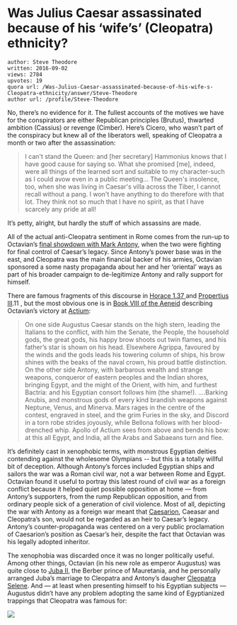 # Was Julius Caesar assassinated because of his ‘wife’s’ (Cleopatra) ethnicity?

	author: Steve Theodore
	written: 2016-09-02
	views: 2784
	upvotes: 19
	quora url: /Was-Julius-Caesar-assassinated-because-of-his-wife-s-Cleopatra-ethnicity/answer/Steve-Theodore
	author url: /profile/Steve-Theodore


No, there’s no evidence for it. The fullest accounts of the motives we have for the conspirators are either Republican principles (Brutus), thwarted ambition (Cassius) or revenge (Cimber). Here’s Cicero, who wasn’t part of the conspiracy but knew all of the liberators well, speaking of Cleopatra a month or two after the assassination:

> I can't stand the Queen: and [her secretary] Hammonius knows that I have good cause for saying so. What she promised [me], indeed, were all things of the learned sort and suitable to my character-such as I could avow even in a public meeting… The Queen's insolence, too, when she was living in Caesar's villa across the Tiber, I cannot recall without a pang. I won't have anything to do therefore with that lot. They think not so much that I have no spirit, as that I have scarcely any pride at all!

It’s petty, alright, but hardly the stuff of which assassins are made.

All of the actual anti-Cleopatra sentiment in Rome comes from the run-up to Octavian’s [final showdown with Mark Antony](https://en.wikipedia.org/wiki/Final_War_of_the_Roman_Republic), when the two were fighting for final control of Caesar’s legacy. Since Antony’s power base was in the east, and Cleopatra was the main financial backer of his armies, Octavian sponsored a some nasty propaganda about her and her ‘oriental’ ways as part of his broader campaign to de-legitimize Antony and rally support for himself.

There are famous fragments of this discourse in [Horace 1.37 ](https://en.wikisource.org/wiki/Odes_1.37)and [Propertius III](http://www.poetryintranslation.com/PITBR/Latin/PropertiusBkThree.htm#anchor_Toc201112466).11 , but the most obvious one is in [Book VIII of the Aeneid](http://www.poetryintranslation.com/PITBR/Latin/VirgilAeneidVIII.htm#anchor_Toc3637710) describing Octavian’s victory at [Actium](https://en.wikipedia.org/wiki/Battle_of_Actium):

> On one side Augustus Caesar stands on the high stern,
leading the Italians to the conflict, with him the Senate,
the People, the household gods, the great gods, his happy brow
shoots out twin flames, and his father’s star is shown on his head.
Elsewhere Agrippa, favoured by the winds and the gods
leads his towering column of ships, his brow shines
with the beaks of the naval crown, his proud battle distinction.
On the other side Antony, with barbarous wealth and strange weapons,
conqueror of eastern peoples and the Indian shores, bringing Egypt,
and the might of the Orient, with him, and furthest Bactria:
and his Egyptian consort follows him (the shame!).
….Barking Anubis, and monstrous gods of every kind
brandish weapons against Neptune, Venus,
and Minerva. Mars rages in the centre of the contest,
engraved in steel, and the grim Furies in the sky,
and Discord in a torn robe strides joyously, while
Bellona follows with her blood-drenched whip.
Apollo of Actium sees from above and bends his bow: at this
all Egypt, and India, all the Arabs and Sabaeans turn and flee.

It’s definitely cast in xenophobic terms, with monstrous Egyptian deities contending against the wholesome Olympians -- but this is a totally willful bit of deception. Although Antony’s forces included Egyptian ships and sailors the war was a Roman civil war, not a war between Rome and Egypt. Octavian found it useful to portray this latest round of civil war as a foreign conflict because it helped quiet possible opposition at home — from Antony’s supporters, from the rump Republican opposition, and from ordinary people sick of a generation of civil violence. Most of all, depicting the war with Antony as a foreign war meant that [Caesarion](https://en.wikipedia.org/wiki/Caesarion), Caeasar and Cleopatra’s son, would not be regarded as an heir to Caesar’s legacy. Antony’s counter-propaganda was centered on a very public proclamation of Caesarion’s position as Caesar’s heir, despite the fact that Octavian was his legally adopted inheritor.

The xenophobia was discarded once it was no longer politically useful. Among other things, Octavian (in his new role as emperor Augustus) was quite close to [Juba II](https://en.wikipedia.org/wiki/Juba_II), the Berber prince of Mauretania, and he personally arranged Juba’s marriage to Cleopatra and Antony’s daugher [Cleopatra Selene](https://en.wikipedia.org/wiki/Cleopatra_Selene_II). And — at least when presenting himself to his Egyptian subjects — Augustus didn’t have any problem adopting the same kind of Egyptianized trappings that Cleopatra was famous for:

![](https://qph.fs.quoracdn.net/main-qimg-83bae5575fcfc8347a4db491c66907e7-c)


